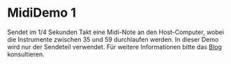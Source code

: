 # MidiDemo 1
Sendet im 1/4 Sekunden Takt eine Midi-Note an den Host-Computer, wobei die Instrumente zwischen 35 und 59 durchlaufen werden.
In dieser Demo wird nur der Sendeteil verwendet. Für weitere Informationen bitte das [Blog](http://microdrum.wordpress.com/2012/01/18/prototyp/) konsultieren.
